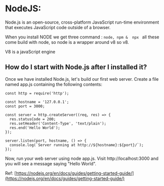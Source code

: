 # NodeJS:

Node.js is an open-source, cross-platform JavaScript run-time environment that executes JavaScript code outside of a browser.

When you install NODE we get three command :
``node,
npm & 
npx `` all these come build with node, so node is a wrapper around  v8 so v8.

V8 is a javaScript engine 

## How do I start with Node.js after I installed it?
Once we have installed Node.js, let's build our first web server. Create a file named app.js containing the following contents:
```
const http = require('http');

const hostname = '127.0.0.1';
const port = 3000;

const server = http.createServer((req, res) => {
  res.statusCode = 200;
  res.setHeader('Content-Type', 'text/plain');
  res.end('Hello World');
});

server.listen(port, hostname, () => {
  console.log(`Server running at http://${hostname}:${port}/`);
});
```
Now, run your web server using node app.js. Visit http://localhost:3000 and you will see a message saying "Hello World".

Ref: [https://nodejs.org/en/docs/guides/getting-started-guide/](https://nodejs.org/en/docs/guides/getting-started-guide/)
